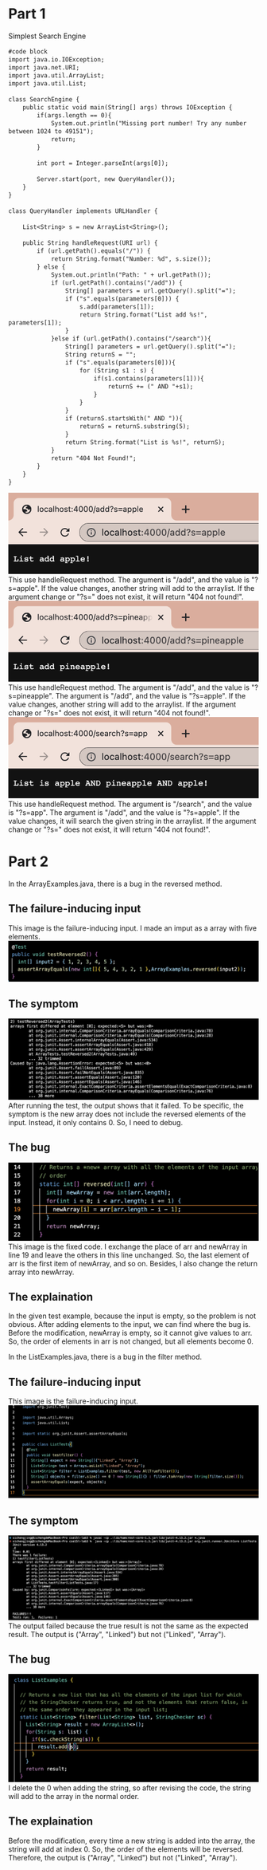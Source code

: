# Part 1
Simplest Search Engine
```
#code block
import java.io.IOException;
import java.net.URI;
import java.util.ArrayList;
import java.util.List;

class SearchEngine {
    public static void main(String[] args) throws IOException {
        if(args.length == 0){
            System.out.println("Missing port number! Try any number between 1024 to 49151");
            return;
        }

        int port = Integer.parseInt(args[0]);

        Server.start(port, new QueryHandler());
    }
}

class QueryHandler implements URLHandler {

    List<String> s = new ArrayList<String>();

    public String handleRequest(URI url) {
        if (url.getPath().equals("/")) {
            return String.format("Number: %d", s.size());
        } else {
            System.out.println("Path: " + url.getPath());
            if (url.getPath().contains("/add")) {
                String[] parameters = url.getQuery().split("=");
                if ("s".equals(parameters[0])) {
                    s.add(parameters[1]);
                    return String.format("List add %s!", parameters[1]);
                }
            }else if (url.getPath().contains("/search")){
                String[] parameters = url.getQuery().split("=");
                String returnS = "";
                if ("s".equals(parameters[0])){
                    for (String s1 : s) {
                        if(s1.contains(parameters[1])){
                            returnS += (" AND "+s1);
                        }
                    }
                }
                if (returnS.startsWith(" AND ")){
                    returnS = returnS.substring(5);
                }
                return String.format("List is %s!", returnS);
            }
            return "404 Not Found!";
        }
    }
}
```


![Image](3-7.png)
This use handleRequest method. The argument is "/add", and the value is "?s=apple". If the value changes, another string will add to the arraylist. If the argument change or "?s=" does not exist, it will return "404 not found!".
![Image](3-8.png)
This use handleRequest method. The argument is "/add", and the value is "?s=pineapple". The argument is "/add", and the value is "?s=apple". If the value changes, another string will add to the arraylist. If the argument change or "?s=" does not exist, it will return "404 not found!".
![Image](3-9.png)
This use handleRequest method. The argument is "/search", and the value is "?s=app". The argument is "/add", and the value is "?s=apple". If the value changes, it will search the given string in the arraylist. If the argument change or "?s=" does not exist, it will return "404 not found!".


# Part 2

In the ArrayExamples.java, there is a bug in the reversed method. 
## The failure-inducing input
This image is the failure-inducing input. I made an imput as a array with five elements. 
![Image](3-1.png)
## The symptom
![Image](3-2.png)
After running the test, the output shows that it failed. To be specific, the symptom is the new array does not include the reversed elements of the input. Instead, it only contains 0. So, I need to debug.
## The bug
![Image](3-3.png)
This image is the fixed code. I exchange the place of arr and newArray in line 19 and leave the others in this line unchanged. So, the last element of arr is the first item of newArray, and so on. Besides, I also change the return array into newArray.
## The explaination
In the given test example, because the input is empty, so the problem is not obvious. After adding elements to the input, we can find where the bug is. Before the modification, newArray is empty, so it cannot give values to arr. So, the order of elements in arr is not changed, but all elements become 0.


In the ListExamples.java, there is a bug in the filter method.
## The failure-inducing input
This image is the failure-inducing input. 
![Image](3-6.png)

## The symptom
![Image](3-4.png)
The output failed because the true result is not the same as the expected result. The output is ("Array", "Linked") but not ("Linked", "Array").
## The bug
![Image](3-5.png)
I delete the 0 when adding the string, so after revising the code, the string will add to the array in the normal order. 
## The explaination
Before the modification, every time a new string is added into the array, the string will add at index 0. So, the order of the elements will be reversed. Therefore, the output is ("Array", "Linked") but not ("Linked", "Array").